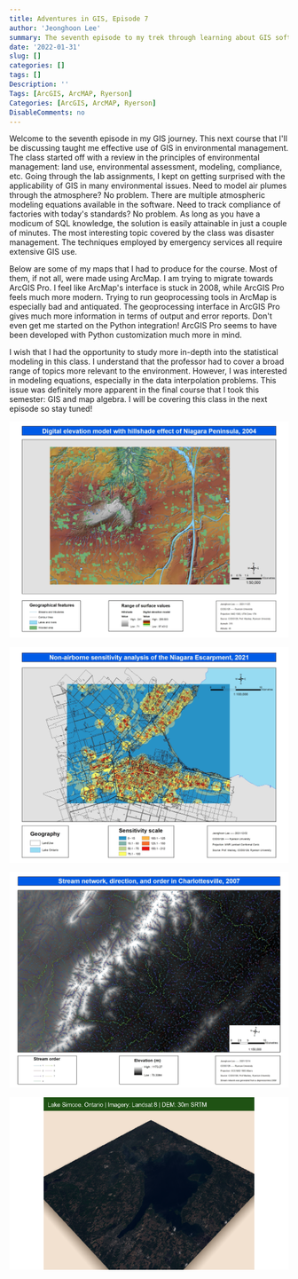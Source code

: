 ```yaml
---
title: Adventures in GIS, Episode 7
author: 'Jeonghoon Lee'
summary: The seventh episode to my trek through learning about GIS software
date: '2022-01-31'
slug: []
categories: []
tags: []
Description: ''
Tags: [ArcGIS, ArcMAP, Ryerson]
Categories: [ArcGIS, ArcMAP, Ryerson]
DisableComments: no
---
```


Welcome to the seventh episode in my GIS journey. This next course that I'll be discussing taught me effective use of GIS in environmental management. The class started off with a review in the principles of environmental management: land use, environmental assessment, modeling, compliance, etc. Going through the lab assignments, I kept on getting surprised with the applicability of GIS in many environmental issues. Need to model air plumes through the atmosphere? No problem. There are multiple atmospheric modeling equations available in the software. Need to track compliance of factories with today's standards? No problem. As long as you have a modicum of SQL knowledge, the solution is easily attainable in just a couple of minutes. The most interesting topic covered by the class was disaster management. The techniques employed by emergency services all require extensive GIS use.

Below are some of my maps that I had to produce for the course. Most of them, if not all, were made using ArcMap. I am trying to migrate towards ArcGIS Pro. I feel like ArcMap's interface is stuck in 2008, while ArcGIS Pro feels much more modern. Trying to run geoprocessing tools in ArcMap is especially bad and antiquated. The geoprocessing interface in ArcGIS Pro gives much more information in terms of output and error reports. Don't even get me started on the Python integration! ArcGIS Pro seems to have been developed with Python customization much more in mind.

I wish that I had the opportunity to study more in-depth into the statistical modeling in this class. I understand that the professor had to cover a broad range of topics more relevant to the environment. However, I was interested in modeling equations, especially in the data interpolation problems. This issue was definitely more apparent in the final course that I took this semester: GIS and map algebra. I will be covering this class in the next episode so stay tuned!

![DEM with hillshade effect](images/LeeJeonghoon_Lab6.jpg)

![Non-airborne sensitivity analysis](images/LeeJeonghoon_Lab7_B.jpg)

![Hydrologic mapping](images/LeeJeonghoon_Lab8_Q5.jpg)

![Tilted DEM from SRTM](images/000009.png)